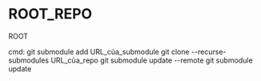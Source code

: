 # ROOT_REPO

ROOT

cmd:
git submodule add URL_của_submodule
git clone --recurse-submodules URL_của_repo
git submodule update --remote
git submodule update
